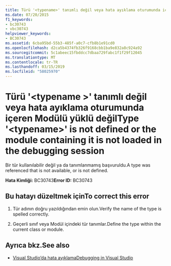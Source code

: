```yaml
---
title: Türü '<typename>' tanımlı değil veya hata ayıklama oturumunda içeren Modülü yüklü değil
ms.date: 07/20/2015
f1_keywords:
- bc30743
- vbc30743
helpviewer_keywords:
- BC30743
ms.assetid: 6cba95bd-55b3-485f-a0c7-cfb8b1e91cd0
ms.openlocfilehash: d2ca5b4374fb326f9168cbb1ba9e832a8c924a92
ms.sourcegitcommit: 5c1abeec15fbddcc7dbaa729fabc1f1f29f12045
ms.translationtype: MT
ms.contentlocale: tr-TR
ms.lasthandoff: 03/15/2019
ms.locfileid: "58025970"
---
```

# <a name="type-typename-is-not-defined-or-the-module-containing-it-is-not-loaded-in-the-debugging-session"></a><span data-ttu-id="c6320-102">Türü '\<typename >' tanımlı değil veya hata ayıklama oturumunda içeren Modülü yüklü değil</span><span class="sxs-lookup"><span data-stu-id="c6320-102">Type '\<typename>' is not defined or the module containing it is not loaded in the debugging session</span></span>
<span data-ttu-id="c6320-103">Bir tür kullanılabilir değil ya da tanımlanmamış başvuruldu.</span><span class="sxs-lookup"><span data-stu-id="c6320-103">A type was referenced that is not available, or is not defined.</span></span>  
  
 <span data-ttu-id="c6320-104">**Hata Kimliği:** BC30743</span><span class="sxs-lookup"><span data-stu-id="c6320-104">**Error ID:** BC30743</span></span>  
  
## <a name="to-correct-this-error"></a><span data-ttu-id="c6320-105">Bu hatayı düzeltmek için</span><span class="sxs-lookup"><span data-stu-id="c6320-105">To correct this error</span></span>  
  
1.  <span data-ttu-id="c6320-106">Tür adının doğru yazıldığından emin olun.</span><span class="sxs-lookup"><span data-stu-id="c6320-106">Verify the name of the type is spelled correctly.</span></span>  
  
2.  <span data-ttu-id="c6320-107">Geçerli sınıf veya Modül içindeki tür tanımlar.</span><span class="sxs-lookup"><span data-stu-id="c6320-107">Define the type within the current class or module.</span></span>  
  
## <a name="see-also"></a><span data-ttu-id="c6320-108">Ayrıca bkz.</span><span class="sxs-lookup"><span data-stu-id="c6320-108">See also</span></span>

- [<span data-ttu-id="c6320-109">Visual Studio’da hata ayıklama</span><span class="sxs-lookup"><span data-stu-id="c6320-109">Debugging in Visual Studio</span></span>](/visualstudio/debugger/debugging-in-visual-studio)
